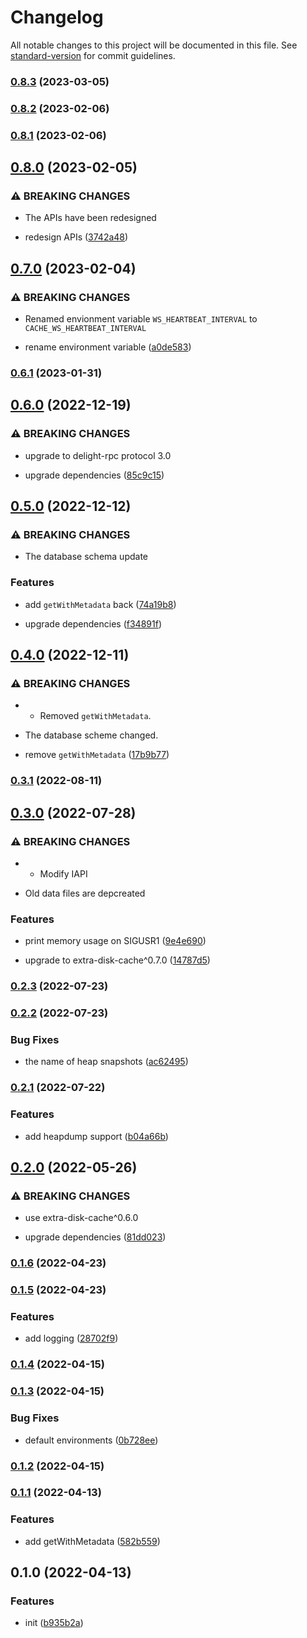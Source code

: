 # Changelog

All notable changes to this project will be documented in this file. See [standard-version](https://github.com/conventional-changelog/standard-version) for commit guidelines.

### [0.8.3](https://github.com/BlackGlory/cache/compare/v0.8.2...v0.8.3) (2023-03-05)

### [0.8.2](https://github.com/BlackGlory/cache/compare/v0.8.1...v0.8.2) (2023-02-06)

### [0.8.1](https://github.com/BlackGlory/cache/compare/v0.8.0...v0.8.1) (2023-02-06)

## [0.8.0](https://github.com/BlackGlory/cache/compare/v0.7.0...v0.8.0) (2023-02-05)


### ⚠ BREAKING CHANGES

* The APIs have been redesigned

* redesign APIs ([3742a48](https://github.com/BlackGlory/cache/commit/3742a486aa5eff02aec47d0bb0ba532453c9abf8))

## [0.7.0](https://github.com/BlackGlory/cache/compare/v0.6.1...v0.7.0) (2023-02-04)


### ⚠ BREAKING CHANGES

* Renamed envionment variable `WS_HEARTBEAT_INTERVAL` to `CACHE_WS_HEARTBEAT_INTERVAL`

* rename environment variable ([a0de583](https://github.com/BlackGlory/cache/commit/a0de5830feb07cc2ff0ebf5bb39fee046687a84a))

### [0.6.1](https://github.com/BlackGlory/cache/compare/v0.6.0...v0.6.1) (2023-01-31)

## [0.6.0](https://github.com/BlackGlory/cache/compare/v0.5.0...v0.6.0) (2022-12-19)


### ⚠ BREAKING CHANGES

* upgrade to delight-rpc protocol 3.0

* upgrade dependencies ([85c9c15](https://github.com/BlackGlory/cache/commit/85c9c15c8074cfba4763f3265cdc911b2fcd75d7))

## [0.5.0](https://github.com/BlackGlory/cache/compare/v0.4.0...v0.5.0) (2022-12-12)


### ⚠ BREAKING CHANGES

* The database schema update

### Features

* add `getWithMetadata` back ([74a19b8](https://github.com/BlackGlory/cache/commit/74a19b81dbfc90bb3d9a9b1a14ee1251b7314008))


* upgrade dependencies ([f34891f](https://github.com/BlackGlory/cache/commit/f34891fc605456b265169dfc5520bb3b396a8532))

## [0.4.0](https://github.com/BlackGlory/cache/compare/v0.3.1...v0.4.0) (2022-12-11)


### ⚠ BREAKING CHANGES

* - Removed `getWithMetadata`.
- The database scheme changed.

* remove `getWithMetadata` ([17b9b77](https://github.com/BlackGlory/cache/commit/17b9b77f5e944fc3c730a82bf304940d8a2a50ea))

### [0.3.1](https://github.com/BlackGlory/cache/compare/v0.3.0...v0.3.1) (2022-08-11)

## [0.3.0](https://github.com/BlackGlory/cache/compare/v0.2.3...v0.3.0) (2022-07-28)


### ⚠ BREAKING CHANGES

* - Modify IAPI
- Old data files are depcreated

### Features

* print memory usage on SIGUSR1 ([9e4e690](https://github.com/BlackGlory/cache/commit/9e4e6905e559734651d0b47c9d9c35948f2746d3))


* upgrade to extra-disk-cache^0.7.0 ([14787d5](https://github.com/BlackGlory/cache/commit/14787d5aec1d7d75d7bea0ea9677ce68dbc1e818))

### [0.2.3](https://github.com/BlackGlory/cache/compare/v0.2.2...v0.2.3) (2022-07-23)

### [0.2.2](https://github.com/BlackGlory/cache/compare/v0.2.1...v0.2.2) (2022-07-23)


### Bug Fixes

* the name of heap snapshots ([ac62495](https://github.com/BlackGlory/cache/commit/ac62495dec8c71da86a5fd280b8a3275bd951d59))

### [0.2.1](https://github.com/BlackGlory/cache/compare/v0.2.0...v0.2.1) (2022-07-22)


### Features

* add heapdump support ([b04a66b](https://github.com/BlackGlory/cache/commit/b04a66ba5cdf3ec0b60cb1cb760bb547e27df9b5))

## [0.2.0](https://github.com/BlackGlory/cache/compare/v0.1.6...v0.2.0) (2022-05-26)


### ⚠ BREAKING CHANGES

* use extra-disk-cache^0.6.0

* upgrade dependencies ([81dd023](https://github.com/BlackGlory/cache/commit/81dd0235c876b6d0d647528b1fbb5140aea26993))

### [0.1.6](https://github.com/BlackGlory/cache/compare/v0.1.5...v0.1.6) (2022-04-23)

### [0.1.5](https://github.com/BlackGlory/cache/compare/v0.1.4...v0.1.5) (2022-04-23)


### Features

* add logging ([28702f9](https://github.com/BlackGlory/cache/commit/28702f933d81cef40f3fbf6085efcd51f99df394))

### [0.1.4](https://github.com/BlackGlory/cache/compare/v0.1.3...v0.1.4) (2022-04-15)

### [0.1.3](https://github.com/BlackGlory/cache/compare/v0.1.2...v0.1.3) (2022-04-15)


### Bug Fixes

* default environments ([0b728ee](https://github.com/BlackGlory/cache/commit/0b728ee7b9ff083a3256e75e80db56d2ea985e26))

### [0.1.2](https://github.com/BlackGlory/cache/compare/v0.1.1...v0.1.2) (2022-04-15)

### [0.1.1](https://github.com/BlackGlory/cache/compare/v0.1.0...v0.1.1) (2022-04-13)


### Features

* add getWithMetadata ([582b559](https://github.com/BlackGlory/cache/commit/582b5593cd658a4b76f59c513335ffb714e176f3))

## 0.1.0 (2022-04-13)


### Features

* init ([b935b2a](https://github.com/BlackGlory/cache/commit/b935b2a12c7044d1da4f351da846a0e974e5f828))
